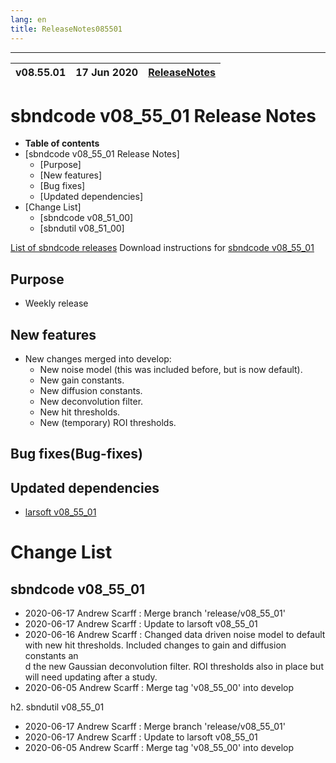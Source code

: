 ```yaml
---
lang: en
title: ReleaseNotes085501
---
```


-----------------------------------------------------------------------------
| v08.55.01 | 17 Jun 2020 | [ReleaseNotes](ReleaseNotes085501.html) |
| --- | --- | --- |



sbndcode v08_55_01 Release Notes
=======================================================================================

-   **Table of contents**
-   [sbndcode v08_55_01 Release Notes]
    -   [Purpose]
    -   [New features]
    -   [Bug fixes]
    -   [Updated dependencies]
-   [Change List]
    -   [sbndcode v08\_51\_00]
    -   [sbndutil v08\_51\_00]

[List of sbndcode releases](List_of_SBND_code_releases.html)
Download instructions for [sbndcode v08_55_01](http://scisoft.fnal.gov/scisoft/bundles/sbnd/v08_55_01/sbndcode-v08_55_01.html)

Purpose
---------------------------------------------------

* Weekly release

New features
---------------------------------------------------

* New changes merged into develop:
  * New noise model (this was included before, but is now default).
  * New gain constants.
  * New diffusion constants.
  * New deconvolution filter.
  * New hit thresholds.
  * New (temporary) ROI thresholds.

Bug fixes(Bug-fixes)
---------------------------------------------------

Updated dependencies
---------------------------------------------------

* [larsoft v08_55_01](https://cdcvs.fnal.gov/redmine/projects/larsoft/wiki/ReleaseNotes085501)

Change List
==========================================

sbndcode v08_55_01
---------------------------------------------------

* 2020-06-17  Andrew Scarff : Merge branch 'release/v08_55_01'
* 2020-06-17  Andrew Scarff : Update to larsoft v08_55_01
* 2020-06-16  Andrew Scarff : Changed data driven noise model to default with new hit thresholds. Included changes to gain and diffusion constants an\
d the new Gaussian deconvolution filter. ROI thresholds also in place but will need updating after a study.
* 2020-06-05  Andrew Scarff : Merge tag 'v08_55_00' into develop

h2. sbndutil v08_55_01

* 2020-06-17  Andrew Scarff : Merge branch 'release/v08_55_01'
* 2020-06-17  Andrew Scarff : Update to larsoft v08_55_01
* 2020-06-05  Andrew Scarff : Merge tag 'v08_55_00' into develop
